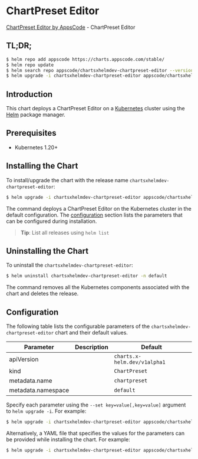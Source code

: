# ChartPreset Editor

[ChartPreset Editor by AppsCode](https://appscode.com) - ChartPreset Editor

## TL;DR;

```bash
$ helm repo add appscode https://charts.appscode.com/stable/
$ helm repo update
$ helm search repo appscode/chartsxhelmdev-chartpreset-editor --version=v0.19.0
$ helm upgrade -i chartsxhelmdev-chartpreset-editor appscode/chartsxhelmdev-chartpreset-editor -n default --create-namespace --version=v0.19.0
```

## Introduction

This chart deploys a ChartPreset Editor on a [Kubernetes](http://kubernetes.io) cluster using the [Helm](https://helm.sh) package manager.

## Prerequisites

- Kubernetes 1.20+

## Installing the Chart

To install/upgrade the chart with the release name `chartsxhelmdev-chartpreset-editor`:

```bash
$ helm upgrade -i chartsxhelmdev-chartpreset-editor appscode/chartsxhelmdev-chartpreset-editor -n default --create-namespace --version=v0.19.0
```

The command deploys a ChartPreset Editor on the Kubernetes cluster in the default configuration. The [configuration](#configuration) section lists the parameters that can be configured during installation.

> **Tip**: List all releases using `helm list`

## Uninstalling the Chart

To uninstall the `chartsxhelmdev-chartpreset-editor`:

```bash
$ helm uninstall chartsxhelmdev-chartpreset-editor -n default
```

The command removes all the Kubernetes components associated with the chart and deletes the release.

## Configuration

The following table lists the configurable parameters of the `chartsxhelmdev-chartpreset-editor` chart and their default values.

|     Parameter      | Description |                 Default                 |
|--------------------|-------------|-----------------------------------------|
| apiVersion         |             | <code>charts.x-helm.dev/v1alpha1</code> |
| kind               |             | <code>ChartPreset</code>                |
| metadata.name      |             | <code>chartpreset</code>                |
| metadata.namespace |             | <code>default</code>                    |


Specify each parameter using the `--set key=value[,key=value]` argument to `helm upgrade -i`. For example:

```bash
$ helm upgrade -i chartsxhelmdev-chartpreset-editor appscode/chartsxhelmdev-chartpreset-editor -n default --create-namespace --version=v0.19.0 --set apiVersion=charts.x-helm.dev/v1alpha1
```

Alternatively, a YAML file that specifies the values for the parameters can be provided while
installing the chart. For example:

```bash
$ helm upgrade -i chartsxhelmdev-chartpreset-editor appscode/chartsxhelmdev-chartpreset-editor -n default --create-namespace --version=v0.19.0 --values values.yaml
```
